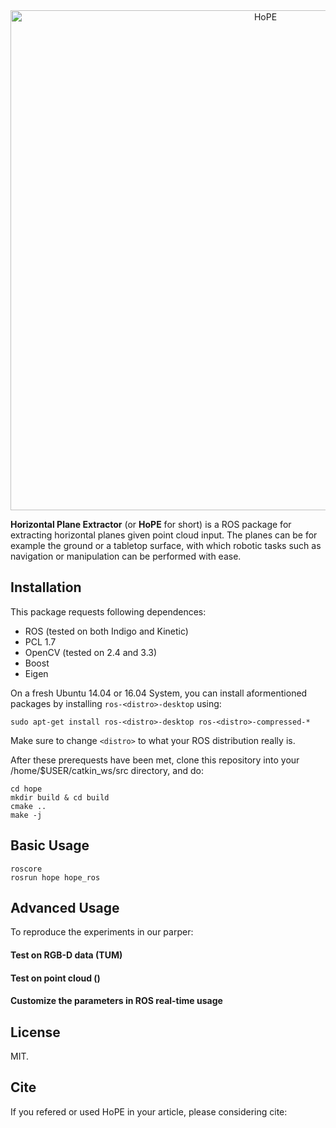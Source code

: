 <div align="center">
<img src="illustration.png" width="800" alt="HoPE" />
</div>

**Horizontal Plane Extractor** (or **HoPE** for short) is a ROS package for
extracting horizontal planes given point cloud input. The planes can be for example the ground or a tabletop surface,
with which robotic tasks such as navigation or manipulation can be performed with ease.

## Installation
This package requests following dependences:
* ROS (tested on both Indigo and Kinetic)
* PCL 1.7
* OpenCV (tested on 2.4 and 3.3)
* Boost
* Eigen

On a fresh Ubuntu 14.04 or 16.04 System, you can install aformentioned packages by installing `ros-<distro>-desktop` using:

```
sudo apt-get install ros-<distro>-desktop ros-<distro>-compressed-*
```

Make sure to change `<distro>` to what your ROS distribution really is.

After these prerequests have been met, clone this repository into your /home/$USER/catkin_ws/src directory, and do:
```
cd hope
mkdir build & cd build
cmake ..
make -j

```

## Basic Usage
```
roscore
rosrun hope hope_ros
```

## Advanced Usage
To reproduce the experiments in our parper:

#### Test on RGB-D data (TUM)


#### Test on point cloud ()


#### Customize the parameters in ROS real-time usage


## License
MIT.

## Cite
If you refered or used HoPE in your article, please considering cite:
